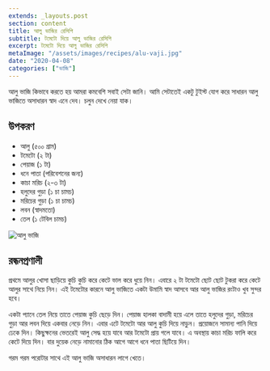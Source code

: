 ```yaml
---
extends: _layouts.post
section: content
title: আলু ভাজির রেসিপি
subtitle: টমেটো দিয়ে আলু ভাজির রেসিপি
excerpt: টমেটো দিয়ে আলু ভাজির রেসিপি
metaImage: "/assets/images/recipes/alu-vaji.jpg"
date: "2020-04-08"
categories: ["ভাজি"]
---
```


আলু ভাজি কিভাবে করতে হয় আমরা কমবেশি সবাই সেটা জানি। আমি সেটাতেই একটু টুইস্ট যোগ করে সাধারন আলু
ভাজিতে অসাধারন স্বাদ এনে দেব। চলুন দেখে নেয়া যাক।

## উপকরণ

- আলু (৫০০ গ্রাম)
- টমেটো (২ টা)
- পেয়াজ (১ টা)
- ধনে পাতা (পরিবেশনের জন্য)
- কাচা মরিচ (২-৩ টা)
- হলুদের গুড়া (১ চা চামচ)
- মরিচের গুড়া (১ চা চামচ)
- লবন (স্বাদমতো)
- তেল (১ টেবিল চামচ)

![আলু ভাজি](/assets/images/recipes/alu-vaji.jpg)

## রন্ধনপ্রণালী

প্রথমে আলুর খোসা ছাড়িয়ে কুচি কুচি করে কেটে ভাল করে ধুয়ে নিন। এবারে ২ টা টমেটো ছোট ছোট টুকরা করে কেটে
আলুর সাথে নিয়ে নিন। এই টমেটোর কারনে আলু ভাজিতে একটা উমামি স্বাদ আসবে আর আলু ভাজির রংটাও খুব
সুন্দর হবে।

একটা প্যানে তেল নিয়ে তাতে পেয়াজ কুচি ছেড়ে দিন। পেয়াজ হালকা বাদামী হয়ে এলে তাতে হলুদের গুড়া, মরিচের গুড়া
আর লবন দিয়ে একবার নেড়ে নিন। এবার এটে টমেটো আর আলু কুচি দিয়ে নাড়ুন। প্রয়োজনে সামান্য পানি দিয়ে ঢেকে
দিন। কিছুক্ষনের ভেতরেই আলু সেদ্ধ হয়ে যাবে আর টমেটো প্রায় গলে যাবে। এ অবস্থায় কাচা মরিচ ফালি করে কেটে
দিয়ে দিন। বার দুয়েক নেড়ে নামানোর ঠিক আগে আগে ধনে পাতা ছিটিয়ে দিন।

গরম গরম পরোটার সাথে এই আলু ভাজি অসাধারন লাগে খেতে।
